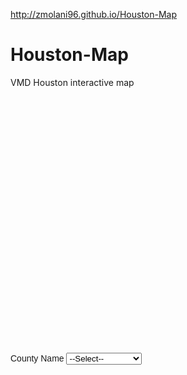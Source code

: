 http://zmolani96.github.io/Houston-Map

# Houston-Map
VMD Houston interactive map 
<!DOCTYPE html>
<html>
  <head>
  <style>
    #map-canvas { width:500px; height:400px; }
    .layer-wizard-search-label { font-family: sans-serif };
  </style>
  <script type="text/javascript"
    src="http://maps.google.com/maps/api/js?sensor=false">
  </script>
  <script type="text/javascript">
    var map;
    var layer_0;
    var layer_1;
    function initialize() {
      map = new google.maps.Map(document.getElementById('map-canvas'), {
        center: new google.maps.LatLng(29.73453737640685, -95.38959207001948),
        zoom: 11,
        mapTypeId: google.maps.MapTypeId.ROADMAP
      });
      layer_0 = new google.maps.FusionTablesLayer({
        query: {
          select: "col7",
          from: "1xpsHP9tP6QnrtkXvBnmjgkaIACn6PslNERcyzARp"
        },
        map: map,
        styleId: 5,
        templateId: 8
      });
      layer_1 = new google.maps.FusionTablesLayer({
        query: {
          select: "col7",
          from: "1TPT2rvLOcBez7F6PakAfSc-b75TIwAcXdRpUfXzq"
        },
        map: map,
        styleId: 2,
        templateId: 2
      });
    }
    function changeMap_0() {
      var whereClause;
      var searchString = document.getElementById('search-string_0').value.replace(/'/g, "\\'");
      if (searchString != '--Select--') {
        whereClause = "'CountyName' = '" + searchString + "'";
      }
      layer_0.setOptions({
        query: {
          select: "col7",
          from: "1xpsHP9tP6QnrtkXvBnmjgkaIACn6PslNERcyzARp",
          where: whereClause
        }
      });
    }
    google.maps.event.addDomListener(window, 'load', initialize);
  </script>
  </head>
  <body>
    <div id="map-canvas"></div>
    <div style="margin-top: 10px;">
      <label class="layer-wizard-search-label">
        County Name
        <select id="search-string_0" onchange="changeMap_0(this.value);">
          <option value="--Select--">--Select--</option>
          <option value="BRAZORIA">BRAZORIA</option>
          <option value="CHAMBERS">CHAMBERS</option>
          <option value="FORT BEND">FORT BEND</option>
          <option value="GALVESTON">GALVESTON</option>
          <option value="HARRIS">HARRIS</option>
          <option value="LIBERTY">LIBERTY</option>
          <option value="MONTGOMERY">MONTGOMERY</option>
          <option value="WALLER">WALLER</option>
        </select>
      </label> 
    </div>
  </body>
</html>
